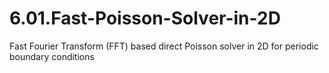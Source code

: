 # 6.01.Fast-Poisson-Solver-in-2D
Fast Fourier Transform (FFT) based direct Poisson solver in 2D for periodic boundary conditions
